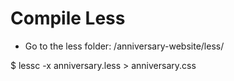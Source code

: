 Compile Less
=======================================

- Go to the less folder: /anniversary-website/less/

$ lessc -x anniversary.less > anniversary.css
